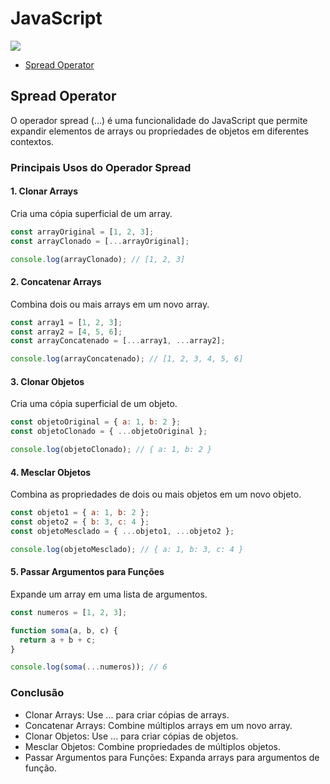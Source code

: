 # JavaScript

<img src="https://cdn.jsdelivr.net/gh/devicons/devicon@latest/icons/javascript/javascript-original.svg" />
          
- [Spread Operator](#spread-operator)

## Spread Operator
O operador spread (...) é uma funcionalidade do JavaScript que permite expandir elementos de arrays ou propriedades de objetos em diferentes contextos.

### Principais Usos do Operador Spread
#### 1. Clonar Arrays
Cria uma cópia superficial de um array.

```javascript
const arrayOriginal = [1, 2, 3];
const arrayClonado = [...arrayOriginal];

console.log(arrayClonado); // [1, 2, 3]
```
#### 2. Concatenar Arrays
Combina dois ou mais arrays em um novo array.

```javascript
const array1 = [1, 2, 3];
const array2 = [4, 5, 6];
const arrayConcatenado = [...array1, ...array2];

console.log(arrayConcatenado); // [1, 2, 3, 4, 5, 6]
```
#### 3. Clonar Objetos
Cria uma cópia superficial de um objeto.

```javascript
const objetoOriginal = { a: 1, b: 2 };
const objetoClonado = { ...objetoOriginal };

console.log(objetoClonado); // { a: 1, b: 2 }
```
#### 4. Mesclar Objetos
Combina as propriedades de dois ou mais objetos em um novo objeto.

```javascript
const objeto1 = { a: 1, b: 2 };
const objeto2 = { b: 3, c: 4 };
const objetoMesclado = { ...objeto1, ...objeto2 };

console.log(objetoMesclado); // { a: 1, b: 3, c: 4 }
```
#### 5. Passar Argumentos para Funções
Expande um array em uma lista de argumentos.

```javascript
const numeros = [1, 2, 3];

function soma(a, b, c) {
  return a + b + c;
}

console.log(soma(...numeros)); // 6
```
### Conclusão
- Clonar Arrays: Use ... para criar cópias de arrays.
- Concatenar Arrays: Combine múltiplos arrays em um novo array.
- Clonar Objetos: Use ... para criar cópias de objetos.
- Mesclar Objetos: Combine propriedades de múltiplos objetos.
- Passar Argumentos para Funções: Expanda arrays para argumentos de função.